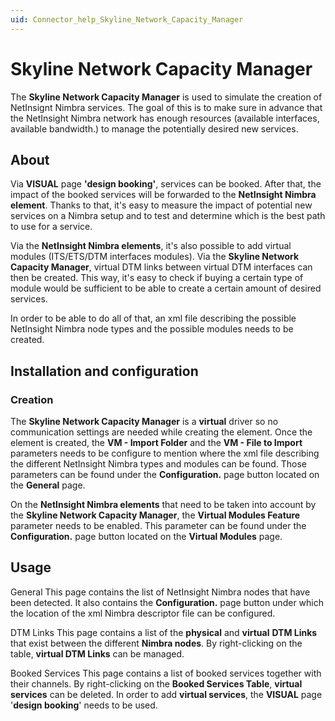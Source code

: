 ```yaml
---
uid: Connector_help_Skyline_Network_Capacity_Manager
---
```


# Skyline Network Capacity Manager

The **Skyline Network Capacity Manager** is used to simulate the creation of NetInsignt Nimbra services. The goal of this is to make sure in advance that the NetInsight Nimbra network has enough resources (available interfaces, available bandwidth.) to manage the potentially desired new services.

## About

Via **VISUAL** page **'design booking'**, services can be booked. After that, the impact of the booked services will be forwarded to the **NetInsight Nimbra element**. Thanks to that, it's easy to measure the impact of potential new services on a Nimbra setup and to test and determine which is the best path to use for a service.

Via the **NetInsight Nimbra elements**, it's also possible to add virtual modules (ITS/ETS/DTM interfaces modules). Via the **Skyline Network Capacity Manager**, virtual DTM links between virtual DTM interfaces can then be created. This way, it's easy to check if buying a certain type of module would be sufficient to be able to create a certain amount of desired services.

In order to be able to do all of that, an xml file describing the possible NetInsight Nimbra node types and the possible modules needs to be created.

## Installation and configuration

### Creation

The **Skyline Network Capacity Manager** is a **virtual** driver so no communication settings are needed while creating the element. Once the element is created, the **VM - Import Folder** and the **VM - File to Import** parameters needs to be configure to mention where the xml file describing the different NetInsight Nimbra types and modules can be found. Those parameters can be found under the **Configuration.** page button located on the **General** page.

On the **NetInsight Nimbra elements** that need to be taken into account by the **Skyline Network Capacity Manager**, the **Virtual Modules Feature** parameter needs to be enabled. This parameter can be found under the **Configuration.** page button located on the **Virtual Modules** page.

## Usage

General This page contains the list of NetInsight Nimbra nodes that have been detected. It also contains the **Configuration.** page button under which the location of the xml Nimbra descriptor file can be configured.

DTM Links This page contains a list of the **physical** and **virtual** **DTM Links** that exist between the different **Nimbra nodes**. By right-clicking on the table, **virtual DTM Links** can be managed.

Booked Services This page contains a list of booked services together with their channels. By right-clicking on the **Booked Services Table**, **virtual services** can be deleted. In order to add **virtual services**, the **VISUAL** page '**design booking**' needs to be used.
